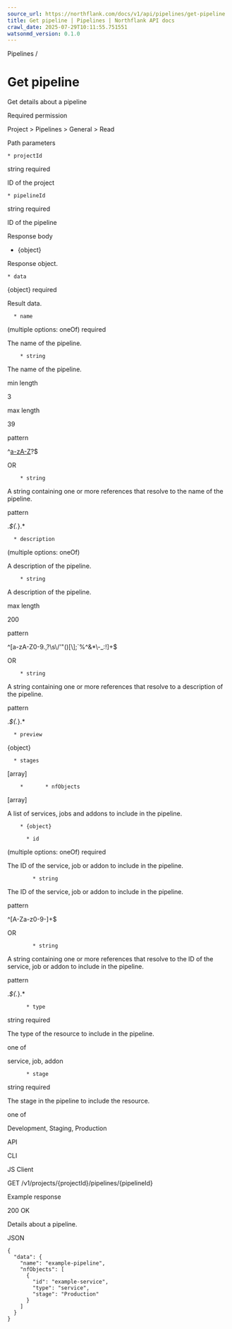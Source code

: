 ```yaml
---
source_url: https://northflank.com/docs/v1/api/pipelines/get-pipeline
title: Get pipeline | Pipelines | Northflank API docs
crawl_date: 2025-07-29T10:11:55.751551
watsonmd_version: 0.1.0
---
```


Pipelines / 

# Get pipeline

Get details about a pipeline

Required permission

Project > Pipelines > General > Read

Path parameters

    * projectId

string required

ID of the project

    * pipelineId

string required

ID of the pipeline




Response body

  * {object}

Response object.

    * data

{object} required

Result data.

      * name

(multiple options: oneOf) required

The name of the pipeline.

        * string

The name of the pipeline.

min length

3

max length

39

pattern

^[a-zA-Z]((-|\s)?[a-zA-Z0-9]+((-|\s)[a-zA-Z0-9]+)*)?$

OR

        * string

A string containing one or more references that resolve to the name of the pipeline.

pattern

.*\${.*}.*

      * description

(multiple options: oneOf)

A description of the pipeline.

        * string

A description of the pipeline.

max length

200

pattern

^[a-zA-Z0-9.,?\s\\\/'"()[\\];`%^&*\\-_:!]+$

OR

        * string

A string containing one or more references that resolve to a description of the pipeline.

pattern

.*\${.*}.*

      * preview

{object}

      * stages

[array]

        *       * nfObjects

[array]

A list of services, jobs and addons to include in the pipeline.

        * {object}

          * id

(multiple options: oneOf) required

The ID of the service, job or addon to include in the pipeline.

            * string

The ID of the service, job or addon to include in the pipeline.

pattern

^[A-Za-z0-9-]+$

OR

            * string

A string containing one or more references that resolve to the ID of the service, job or addon to include in the pipeline.

pattern

.*\${.*}.*

          * type

string required

The type of the resource to include in the pipeline.

one of

service, job, addon

          * stage

string required

The stage in the pipeline to include the resource.

one of

Development, Staging, Production




API

CLI

JS Client

GET /v1/projects/{projectId}/pipelines/{pipelineId}

Example response

200 OK

Details about a pipeline.

JSON
    
    
    {
      "data": {
        "name": "example-pipeline",
        "nfObjects": [
          {
            "id": "example-service",
            "type": "service",
            "stage": "Production"
          }
        ]
      }
    }